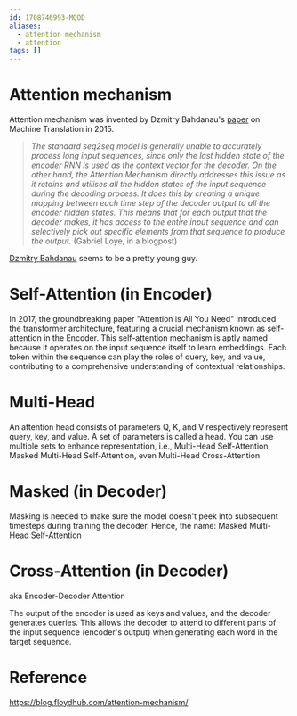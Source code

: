 ```yaml
---
id: 1708746993-MQOD
aliases:
  - attention mechanism
  - attention
tags: []
---
```


# Attention mechanism

Attention mechanism was invented by Dzmitry Bahdanau's [paper](https://arxiv.org/pdf/1409.0473.pdf) on Machine Translation in 2015.

>*The standard seq2seq model is generally unable to accurately process long input sequences, since only the last hidden state of the encoder RNN is used as the context vector for the decoder. On the other hand, the Attention Mechanism directly addresses this issue as it retains and utilises all the hidden states of the input sequence during the decoding process. It does this by creating a unique mapping between each time step of the decoder output to all the encoder hidden states. This means that for each output that the decoder makes, it has access to the entire input sequence and can selectively pick out specific elements from that sequence to produce the output.* (Gabriel Loye, in a blogpost)

[Dzmitry Bahdanau](https://www.linkedin.com/in/dzmitry-bahdanau-a716b391/) seems to be a pretty young guy.

# Self-Attention (in Encoder)

In 2017, the groundbreaking paper "Attention is All You Need" introduced the transformer architecture, featuring a crucial mechanism known as self-attention in the Encoder. This self-attention mechanism is aptly named because it operates on the input sequence itself to learn embeddings. Each token within the sequence can play the roles of query, key, and value, contributing to a comprehensive understanding of contextual relationships.


# Multi-Head

An attention head consists of parameters Q, K, and V respectively represent query, key, and value. A set of parameters is called a head. You can use multiple sets to enhance representation, i.e., Multi-Head Self-Attention, Masked Multi-Head Self-Attention, even Multi-Head Cross-Attention

# Masked (in Decoder)

Masking is needed to make sure the model doesn't peek into subsequent timesteps during training the decoder. Hence, the name: Masked Multi-Head Self-Attention

# Cross-Attention (in Decoder)
aka Encoder-Decoder Attention

The output of the encoder is used as keys and values, and the decoder generates queries. This allows the decoder to attend to different parts of the input sequence (encoder's output) when generating each word in the target sequence.

# Reference
https://blog.floydhub.com/attention-mechanism/
